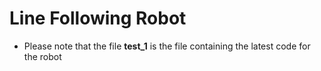 # Line Following Robot

* Please note that the file **test_1**  is the file containing the latest code for the robot
